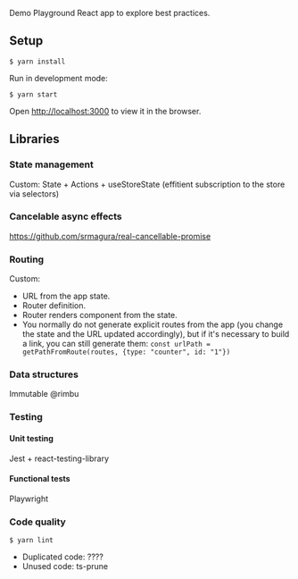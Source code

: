 Demo Playground React app to explore best practices.

## Setup

`$ yarn install`

Run in development mode:

`$ yarn start`

Open [http://localhost:3000](http://localhost:3000) to view it in the browser.

## Libraries

### State management

Custom: State + Actions + useStoreState (effitient subscription to the store via selectors)

### Cancelable async effects

https://github.com/srmagura/real-cancellable-promise

### Routing

Custom:

-   URL from the app state.
-   Router definition.
-   Router renders component from the state.
-   You normally do not generate explicit routes from the app (you change the state and the URL updated accordingly), but if it's necessary to build a link, you can still generate them: `const urlPath = getPathFromRoute(routes, {type: "counter", id: "1"})`

### Data structures

Immutable @rimbu

### Testing

#### Unit testing

Jest + react-testing-library

#### Functional tests

Playwright

### Code quality

`$ yarn lint`

-   Duplicated code: ????
-   Unused code: ts-prune
